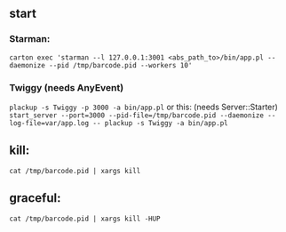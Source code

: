 ## start

### Starman:
`carton exec 'starman --l 127.0.0.1:3001 <abs_path_to>/bin/app.pl --daemonize --pid /tmp/barcode.pid --workers 10'`

### Twiggy (needs AnyEvent)
`plackup -s Twiggy -p 3000 -a bin/app.pl`
or this: (needs Server::Starter)
`start_server --port=3000 --pid-file=/tmp/barcode.pid --daemonize --log-file=var/app.log -- plackup -s Twiggy -a bin/app.pl`

## kill:
`cat /tmp/barcode.pid | xargs kill`

## graceful:
`cat /tmp/barcode.pid | xargs kill -HUP`
